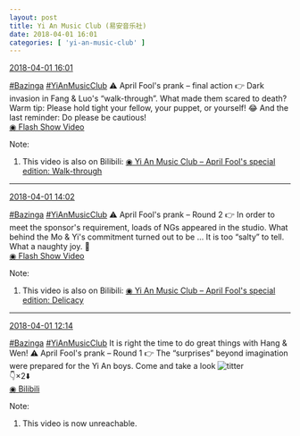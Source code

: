 ```yaml
---
layout: post
title: Yi An Music Club (易安音乐社)
date: 2018-04-01 16:01
categories: [ 'yi-an-music-club' ]
---
```


<div class="weibo-info">
  <a href="https://weibo.com/6094546964/Ga516vcwY">2018-04-01 16:01</a>
</div>

[#Bazinga](https://weibo.com/p/100808c20d6921ec0f51ced9a848fab8ab08ed) [#YiAnMusicClub](https://weibo.com/p/100808beae2e3e05b17b64f63ebedca39f19b2/super_index) :warning:️ April Fool's prank – final action :point_right: Dark invasion in Fang & Luo's “walk-through”. What made them scared to death? Warm tip: Please hold tight your fellow, your puppet, or yourself! :joy: And the last reminder: Do please be cautious!  
[◉ Flash Show Video](https://www.miaopai.com/show/qCXBtRR724xx-CTOGlFOVLv5TUaBtBynYBhEJQ__.htm)

<!-- more -->

Note:
1. This video is also on Bilibili: [◉ Yi An Music Club – April Fool's special edition: Walk-through](https://www.bilibili.com/video/av21544900)

---

<div class="weibo-info">
  <a href="https://weibo.com/6094546964/Ga4f1hgMj">2018-04-01 14:02</a>
</div>

[#Bazinga](https://weibo.com/p/100808c20d6921ec0f51ced9a848fab8ab08ed) [#YiAnMusicClub](https://weibo.com/p/100808beae2e3e05b17b64f63ebedca39f19b2/super_index) :warning:️ April Fool's prank – Round 2 :point_right: In order to meet the sponsor's requirement, loads of NGs appeared in the studio. What behind the Mo & Yi's commitment turned out to be … It is too “salty” to tell. What a naughty joy. :grimacing:  
[◉ Flash Show Video](https://www.miaopai.com/show/ptVbL0YxandWdS8RWwXQT0ABszNLP4lG1IoGwA__.htm)

Note:
1. This video is also on Bilibili: [◉ Yi An Music Club – April Fool's special edition: Delicacy](https://www.bilibili.com/video/av21544314)

---

<div class="weibo-info">
  <a href="https://weibo.com/6094546964/Ga3x3n5sJ">2018-04-01 12:14</a>
</div>

[#Bazinga](https://weibo.com/p/100808c20d6921ec0f51ced9a848fab8ab08ed) [#YiAnMusicClub](https://weibo.com/p/100808beae2e3e05b17b64f63ebedca39f19b2/super_index) It is right the time to do great things with Hang & Wen! :warning:️ April Fool's prank – Round 1 :point_right: The “surprises” beyond imagination were prepared for the Yi An boys. Come and take a look ![titter](https://img.t.sinajs.cn/t4/appstyle/expression/ext/normal/19/heia_org.gif)  
:point_down:×2:arrow_down:  
[◉ Bilibili](https://www.bilibili.com/video/av21489448)

Note:
1. This video is now unreachable.
